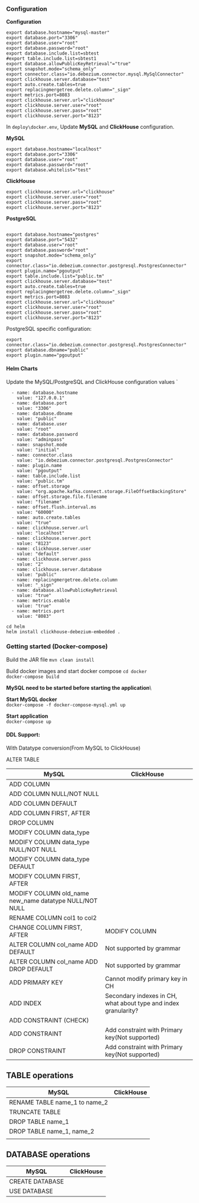 
### Configuration
**Configuration**
```
export database.hostname="mysql-master"
export database.port="3306"
export database.user="root"
export database.password="root"
export database.include.list=sbtest
#export table.include.list=sbtest1
export database.allowPublicKeyRetrieval"="true"
export snapshot.mode="schema_only"
export connector.class="io.debezium.connector.mysql.MySqlConnector"
export clickhouse.server.database="test"
export auto.create.tables=true
export replacingmergetree.delete.column="_sign"
export metrics.port=8083
export clickhouse.server.url="clickhouse"
export clickhouse.server.user="root"
export clickhouse.server.pass="root"
export clickhouse.server.port="8123"

```

In `deploy\docker.env`, Update **MySQL** and **ClickHouse** configuration.


**MySQL**
```
export database.hostname="localhost"
export database.port="3306"
export database.user="root"
export database.password="root"
export database.whitelist="test"
```
**ClickHouse**
```
export clickhouse.server.url="clickhouse"
export clickhouse.server.user="root"
export clickhouse.server.pass="root"
export clickhouse.server.port="8123"
```

**PostgreSQL**
```

export database.hostname="postgres"
export database.port="5432"
export database.user="root"
export database.password="root"
export snapshot.mode="schema_only"
export connector.class="io.debezium.connector.postgresql.PostgresConnector"
export plugin.name="pgoutput"
export table.include.list="public.tm"
export clickhouse.server.database="test"
export auto.create.tables=true
export replacingmergetree.delete.column="_sign"
export metrics.port=8083
export clickhouse.server.url="clickhouse"
export clickhouse.server.user="root"
export clickhouse.server.pass="root"
export clickhouse.server.port="8123"
```

PostgreSQL specific configuration:
```
export connector.class="io.debezium.connector.postgresql.PostgresConnector"
export database.dbname="public"
export plugin.name="pgoutput"
```

#### Helm Charts
Update the MySQL/PostgreSQL and ClickHouse configuration values 
`
```
  - name: database.hostname
    value: "127.0.0.1"
  - name: database.port
    value: "3306"
  - name: database.dbname
    value: "public"
  - name: database.user
    value: "root"
  - name: database.password
    value: "adminpass"
  - name: snapshot.mode
    value: "initial"
  - name: connector.class
    value: "io.debezium.connector.postgresql.PostgresConnector"
  - name: plugin.name
    value: "pgoutput"
  - name: table.include.list
    value: "public.tm"
  - name: offset.storage
    value: "org.apache.kafka.connect.storage.FileOffsetBackingStore"
  - name: offset.storage.file.filename
    value: "filename"
  - name: offset.flush.interval.ms
    value: "60000"
  - name: auto.create.tables
    value: "true"
  - name: clickhouse.server.url
    value: "localhost"
  - name: clickhouse.server.port
    value: "8123"
  - name: clickhouse.server.user
    value: "default"
  - name: clickhouse.server.pass
    value: "2"
  - name: clickhouse.server.database
    value: "public"
  - name: replacingmergetree.delete.column
    value: "_sign"
  - name: database.allowPublicKeyRetrieval
    value: "true"
  - name: metrics.enable
    value: "true"
  - name: metrics.port
    value: "8083"
```


```
cd helm
helm install clickhouse-debezium-embedded .

```
### Getting started (Docker-compose)

Build the JAR file
`mvn clean install`

Build docker images and start docker compose
`cd docker` \
`docker-compose build`

**MySQL need to be started before starting the application**\

**Start MySQL docker** \
`docker-compose -f docker-compose-mysql.yml up`

**Start application**\
`docker-compose up`


#### DDL Support:
With Datatype conversion(From MySQL to ClickHouse)

ALTER TABLE

| MySQL                                                  | ClickHouse                                                      |
|--------------------------------------------------------|-----------------------------------------------------------------|
| ADD COLUMN                                             |                                                                 |
| ADD COLUMN NULL/NOT NULL                               |                                                                 |
| ADD COLUMN DEFAULT                                     |                                                                 |
| ADD COLUMN FIRST, AFTER                                |                                                                 |
| DROP COLUMN                                            |                                                                 |
| MODIFY COLUMN data_type                                |                                                                 |
| MODIFY COLUMN data_type NULL/NOT NULL                  |                                                                 |
| MODIFY COLUMN data_type DEFAULT                        |                                                                 |
| MODIFY COLUMN FIRST, AFTER                             |                                                                 |
| MODIFY COLUMN old_name new_name datatype NULL/NOT NULL |                                                                 |
| RENAME COLUMN col1 to col2                             |                                                                 |
| CHANGE COLUMN FIRST, AFTER                             | MODIFY COLUMN                                                   |
| ALTER COLUMN col_name ADD DEFAULT                      | Not supported by grammar                                        |
| ALTER COLUMN col_name ADD DROP DEFAULT                 | Not supported by grammar                                        |
| ADD PRIMARY KEY                                        | Cannot modify primary key in CH                                 |
| ADD INDEX                                              | Secondary indexes in CH, what about type and index granularity? |
| ADD CONSTRAINT  (CHECK)                                |                                                                 |
| ADD CONSTRAINT                                         | Add constraint with Primary key(Not supported)                  |
| DROP CONSTRAINT                                        | Add constraint with Primary key(Not supported)                  |



## TABLE operations
| MySQL                | ClickHouse |
|----------------------|------------|
| RENAME TABLE name_1 to name_2 |            |
| TRUNCATE TABLE       |            |
| DROP TABLE name_1    |            |
| DROP TABLE name_1, name_2 |            |
|                      |            |

## DATABASE operations
| MySQL           | ClickHouse |
|-----------------|------------|
| CREATE DATABASE |            |
| USE DATABASE    |            |
